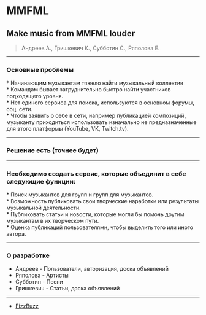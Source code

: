 # MMFML
## Make music from MMFML louder
> Андреев А., Гришкевич К., Субботин С., Ряполова Е.

---- ----

### Основные проблемы 

<div class="fragment"/>
* Начинающим музыкантам тяжело найти музыкальный коллектив
<div class="fragment"/>
* Командам бывает затруднительно быстро найти участников подходящего уровня.
<div class="fragment"/>
* Нет единого сервиса для поиска, используются в основном форумы, соц. сети.
<div class="fragment"/>
* Чтобы заявить о себе в сети, например публикацией композиций, музыканту приходиться использовать изначально не предназначенные для этого платформы (YouTube, VK, Twitch.tv).

---- ----

### Решение есть (точнее будет)

---- ----

### Необходимо создать сервис, которые объединит в себе следующие функции:

<div class="fragment"/>
* Поиск музыкантов для групп и групп для музыкантов.
<div class="fragment"/>
* Возможность публиковать свои творческие наработки или результаты музыкальной деятельности.
<div class="fragment"/>
* Публиковать статьи и новости, которые могли бы помочь другим музыкантам в их творческом пути.
<div class="fragment"/>
* Оценка публикаций пользователями, чтобы выделить того или иного автора.

---- ----

### О разработке

* Андреев - Пользователи, авторизация, доска объявлений
* Ряполова - Артисты
* Субботин - Песни
* Гришкевич - Статьи, доска объявлений

---- ----

* [FizzBuzz](https://github.com/EnterpriseQualityCoding/FizzBuzzEnterpriseEdition)
